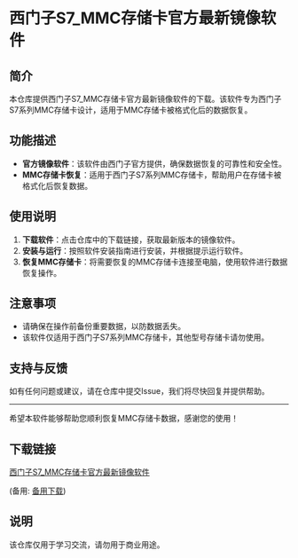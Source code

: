 # 西门子S7_MMC存储卡官方最新镜像软件

## 简介
本仓库提供西门子S7_MMC存储卡官方最新镜像软件的下载。该软件专为西门子S7系列MMC存储卡设计，适用于MMC存储卡被格式化后的数据恢复。

## 功能描述
- **官方镜像软件**：该软件由西门子官方提供，确保数据恢复的可靠性和安全性。
- **MMC存储卡恢复**：适用于西门子S7系列MMC存储卡，帮助用户在存储卡被格式化后恢复数据。

## 使用说明
1. **下载软件**：点击仓库中的下载链接，获取最新版本的镜像软件。
2. **安装与运行**：按照软件安装指南进行安装，并根据提示运行软件。
3. **恢复MMC存储卡**：将需要恢复的MMC存储卡连接至电脑，使用软件进行数据恢复操作。

## 注意事项
- 请确保在操作前备份重要数据，以防数据丢失。
- 该软件仅适用于西门子S7系列MMC存储卡，其他型号存储卡请勿使用。

## 支持与反馈
如有任何问题或建议，请在仓库中提交Issue，我们将尽快回复并提供帮助。

---

希望本软件能够帮助您顺利恢复MMC存储卡数据，感谢您的使用！

## 下载链接
[西门子S7_MMC存储卡官方最新镜像软件]() 

(备用: [备用下载](https://pan.baidu.com/s/1cs4d8A5s7ibYl0qCys28rA?pwd=1234))

## 说明

该仓库仅用于学习交流，请勿用于商业用途。
